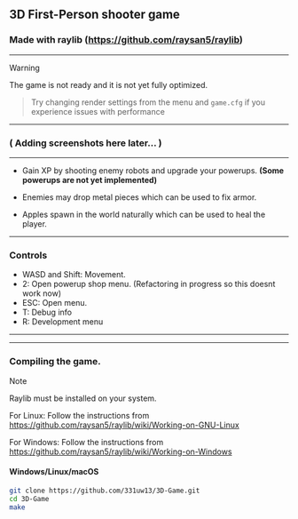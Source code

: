 ## 3D First-Person shooter game
###  Made with raylib (https://github.com/raysan5/raylib)

---------------------

> [!WARNING]
> The game is not ready and it is not yet fully optimized.

> Try changing render settings from the menu and `game.cfg` if you experience issues with performance

---------------------

### ( Adding screenshots here later... )

---------------------

* Gain XP by shooting enemy robots and upgrade your powerups.  **(Some powerups are not yet implemented)**

* Enemies may drop metal pieces which can be used to fix armor.

* Apples spawn in the world naturally which can be used to heal the player.

-------------
### Controls
* WASD and Shift: Movement.
* 2: Open powerup shop menu. (Refactoring in progress so this doesnt work now)
* ESC: Open menu.
* T: Debug info
* R: Development menu
-------------

-------------
### Compiling the game.
> [!NOTE]
> Raylib must be installed on your system.
>
> For Linux: Follow the instructions from https://github.com/raysan5/raylib/wiki/Working-on-GNU-Linux
>
> For Windows: Follow the instructions from https://github.com/raysan5/raylib/wiki/Working-on-Windows

#### Windows/Linux/macOS
```bash
git clone https://github.com/331uw13/3D-Game.git
cd 3D-Game
make
```
